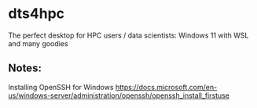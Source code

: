 # dts4hpc
The perfect desktop for HPC users / data scientists: Windows 11 with WSL and many goodies 



## Notes:

Installing OpenSSH for Windows 
https://docs.microsoft.com/en-us/windows-server/administration/openssh/openssh_install_firstuse
